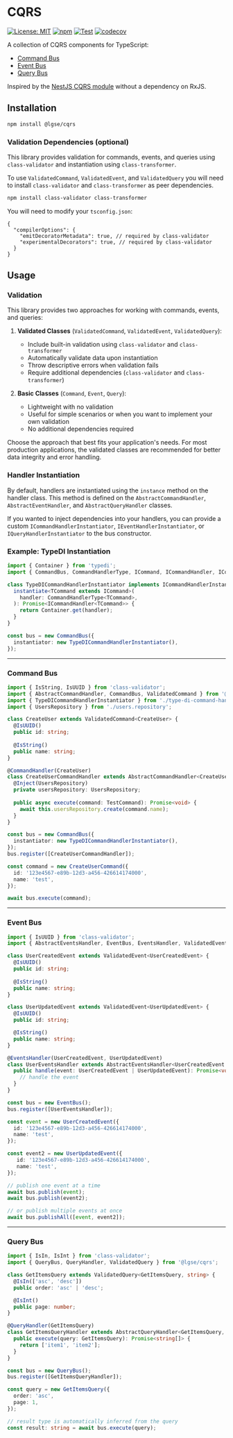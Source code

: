 # CQRS

[![License: MIT](https://img.shields.io/badge/License-MIT-blue.svg)](https://github.com/lgse/cqrs/blob/main/LICENSE)
[![npm](https://img.shields.io/npm/v/@lgse/cqrs.svg)](https://www.npmjs.com/package/@lgse/cqrs)
[![Test](https://github.com/lgse/cqrs/actions/workflows/test.yaml/badge.svg)](https://github.com/lgse/cqrs/actions/workflows/test.yaml)
[![codecov](https://codecov.io/gh/lgse/cqrs/branch/main/graph/badge.svg)](https://codecov.io/gh/lgse/cqrs)

A collection of CQRS components for TypeScript:

- [Command Bus](#command-bus)
- [Event Bus](#event-bus)
- [Query Bus](#query-bus)

Inspired by the [NestJS CQRS module](https://github.com/nestjs/cqrs) without a dependency on RxJS.

## Installation

```bash
npm install @lgse/cqrs
```

### Validation Dependencies (optional)
This library provides validation for commands, events, and queries using `class-validator` and instantiation using `class-transformer`.

To use `ValidatedCommand`, `ValidatedEvent`, and `ValidatedQuery` you will need to install `class-validator` and `class-transformer` as peer dependencies.
```bash
npm install class-validator class-transformer
```

You will need to modify your `tsconfig.json`:

```json5
{
  "compilerOptions": {
    "emitDecoratorMetadata": true, // required by class-validator
    "experimentalDecorators": true, // required by class-validator
  }
}
```

## Usage

### Validation

This library provides two approaches for working with commands, events, and queries:

1. **Validated Classes** (`ValidatedCommand`, `ValidatedEvent`, `ValidatedQuery`):
    - Include built-in validation using `class-validator` and `class-transformer`
    - Automatically validate data upon instantiation
    - Throw descriptive errors when validation fails
    - Require additional dependencies (`class-validator` and `class-transformer`)

2. **Basic Classes** (`Command`, `Event`, `Query`):
    - Lightweight with no validation
    - Useful for simple scenarios or when you want to implement your own validation
    - No additional dependencies required

Choose the approach that best fits your application's needs. For most production applications, the validated classes are recommended for better data integrity and error handling.

### Handler Instantiation

By default, handlers are instantiated using the `instance` method on the handler class. This method is defined on the `AbstractCommandHandler`, `AbstractEventHandler`, and `AbstractQueryHandler` classes.

If you wanted to inject dependencies into your handlers, you can provide a custom `ICommandHandlerInstantiator`, `IEventHandlerInstantiator`, or `IQueryHandlerInstantiator` to the bus constructor.


### Example: TypeDI Instantiation
```ts
import { Container } from 'typedi';
import { CommandBus, CommandHandlerType, ICommand, ICommandHandler, ICommandHandlerInstantiator } from '@lgse/cqrs';

class TypeDICommandHandlerInstantiator implements ICommandHandlerInstantiator {
  instantiate<TCommand extends ICommand>(
    handler: CommandHandlerType<TCommand>,
  ): Promise<ICommandHandler<TCommand>> {
    return Container.get(handler);
  }
}

const bus = new CommandBus({
  instantiator: new TypeDICommandHandlerInstantiator(),
});
```

---

### Command Bus

```ts
import { IsString, IsUUID } from 'class-validator';
import { AbstractCommandHandler, CommandBus, ValidatedCommand } from '@lgse/cqrs';
import { TypeDICommandHandlerInstantiator } from './type-di-command-handler-instantiator';
import { UsersRepository } from './users.repository';

class CreateUser extends ValidatedCommand<CreateUser> {
  @IsUUID()
  public id: string;
    
  @IsString()
  public name: string;
}

@CommandHandler(CreateUser)
class CreateUserCommandHandler extends AbstractCommandHandler<CreateUser> {
  @Inject(UsersRepository)
  private usersRepository: UsersRepository;
    
  public async execute(command: TestCommand): Promise<void> {
    await this.usersRepository.create(command.name);
  }
}

const bus = new CommandBus({
  instantiator: new TypeDICommandHandlerInstantiator(),
});
bus.register([CreateUserCommandHandler]);

const command = new CreateUserCommand({
  id: '123e4567-e89b-12d3-a456-426614174000',
  name: 'test',
});

await bus.execute(command);
```

---

### Event Bus

```ts
import { IsUUID } from 'class-validator';
import { AbstractEventsHandler, EventBus, EventsHandler, ValidatedEvent } from '@lgse/cqrs';

class UserCreatedEvent extends ValidatedEvent<UserCreatedEvent> {
  @IsUUID()
  public id: string;
  
  @IsString()
  public name: string;
}

class UserUpdatedEvent extends ValidatedEvent<UserUpdatedEvent> {
  @IsUUID()
  public id: string;

  @IsString()
  public name: string;
}

@EventsHandler(UserCreatedEvent, UserUpdatedEvent)
class UserEventsHandler extends AbstractEventsHandler<UserCreatedEvent | UserUpdatedEvent> {
  public handle(event: UserCreatedEvent | UserUpdatedEvent): Promise<void> {
    // handle the event
  }
}

const bus = new EventBus();
bus.register([UserEventsHandler]);

const event = new UserCreatedEvent({
  id: '123e4567-e89b-12d3-a456-426614174000',
  name: 'test',
});

const event2 = new UserUpdatedEvent({
   id: '123e4567-e89b-12d3-a456-426614174000',
   name: 'test',
});

// publish one event at a time
await bus.publish(event);
await bus.publish(event2);

// or publish multiple events at once
await bus.publishAll([event, event2]);
```

---

### Query Bus

```ts
import { IsIn, IsInt } from 'class-validator';
import { QueryBus, QueryHandler, ValidatedQuery } from '@lgse/cqrs';

class GetItemsQuery extends ValidatedQuery<GetItemsQuery, string> {
  @IsIn(['asc', 'desc'])
  public order: 'asc' | 'desc';

  @IsInt()
  public page: number;
}

@QueryHandler(GetItemsQuery)
class GetItemsQueryHandler extends AbstractQueryHandler<GetItemsQuery, string[]> {
  public execute(query: GetItemsQuery): Promise<string[]> {
    return ['item1', 'item2'];
  }
}

const bus = new QueryBus();
bus.register([GetItemsQueryHandler]);

const query = new GetItemsQuery({
  order: 'asc',
  page: 1,
});

// result type is automatically inferred from the query
const result: string = await bus.execute(query);
```
